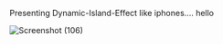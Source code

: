 Presenting Dynamic-Island-Effect like iphones....
hello

![Screenshot (106)](https://github.com/kapilnish/Dynamic-Island-Effect/assets/91783684/16767053-4f60-41b0-a2c4-99b3463dae41)
